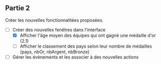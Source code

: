 ## Partie 2

Créer les nouvelles fonctionnalitées proposées.

- [ ] Créer des nouvelles fenêtres dans l'interface
	- [x] Afficher l'âge moyen des équipes qui ont gagné une médaille d'or (2.1)
	- [ ] Afficher le classement des pays selon leur nombre de médailles (pays, nbOr, nbArgent, nbBronze)
- [ ] Gérer les évènements et les associer à des nouvelles actions